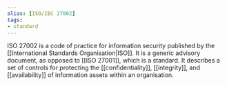 ```yaml
---
alias: [ISO/IEC 27002]
tags:
- standard
---
```

ISO 27002 is a code of practice for information security published by the [[International Standards Organisation|ISO]]. It is a generic advisory document, as opposed to [[ISO 27001]], which is a standard. It describes a set of controls for protecting the [[confidentiality]], [[integrity]], and [[availability]] of information assets within an organisation. 

